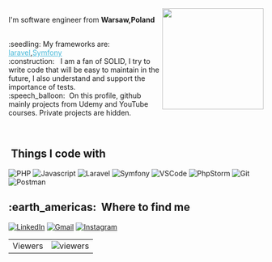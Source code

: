 <img align="right" src="https://alehzahorski.github.io/img/developer.png" width="200"/>
<p aligh="left">
  <p>I'm software engineer from <b>Warsaw,Poland</b></p>
  <br>
  :seedling:&nbsp;My frameworks are: <a style="color:#45b8d8" href="https://laravel.com/docs/8.x" target="_blank"><u>laravel</u></a>,<a style="color:#45b8d8" href="https://symfony.com/" target="_blank"><u>Symfony</u></a>
  <br>:construction: &nbsp; I am a fan of SOLID, I try to write code that will be easy to maintain in the future, I also understand and support the importance of tests. 
  <br>
  :speech_balloon: &nbsp;On this profile, github mainly projects from Udemy and YouTube courses. Private projects are hidden.
</p>
<br>
<h2>&nbsp;Things I code with</h2>
<p>
  <img alt="PHP" src="https://img.shields.io/badge/-PHP-blue?style=flat-square&logo=PHP&logoColor=white" />
  <img alt="Javascript" src="https://img.shields.io/badge/-JavaScript-F7DF1E?style=flat-square&logo=javascript&logoColor=black" />
  <img alt="Laravel" src="https://img.shields.io/badge/-Laravel-orange?style=flat-square&logo=laravel&logoColor=black" />
  <img alt="Symfony" src="https://img.shields.io/badge/-Symfony-blue?style=flat-square&logo=symfony&logoColor=black" />
  <img alt="VSCode" src="https://img.shields.io/badge/-vscode-blue?style=flat-square&logo=visual-studio-code&logoColor=white" />
  <img alt="PhpStorm" src="https://img.shields.io/badge/-PhpStorm-000000?style=flat-square&logo=phpstorm&logoColor=white" />
  <img alt="Git" src="https://img.shields.io/badge/-Git-F05032?style=flat-square&logo=git&logoColor=white" />
  <img alt="Postman" src="https://img.shields.io/badge/-Postman-FF6C37?style=flat-square&logo=postman&logoColor=white" />
</p>
<h2>:earth_americas: &nbsp;Where to find me</h2>
<p>
  <a href="https://www.linkedin.com/in/aleh-zahorski/" target="_blank"><img alt="LinkedIn" src="https://img.shields.io/badge/-Linkedin-%230077B5.svg?&style=for-the-badge&logo=linkedin&logoColor=white" /></a>
  <a href="zahorski.001@gmail.com" target="_blank"><img alt="Gmail" src="https://img.shields.io/badge/-Gmail-EA4335?style=for-the-badge&logo=gmail&logoColor=white" /></a>
  <a href="https://www.instagram.com/aleh_zahorski/" target="_blank"><img alt="Instagram" src="https://img.shields.io/badge/-Instagram-E4405F?style=for-the-badge&logo=instagram&logoColor=white" /></a>
</p>
<table>
  <tr>
    <td>Viewers</td>
    <td><img src="https://profile-counter.glitch.me/AlehZahorski/count.svg" alt="viewers" /></td>
  </tr>
</table>
